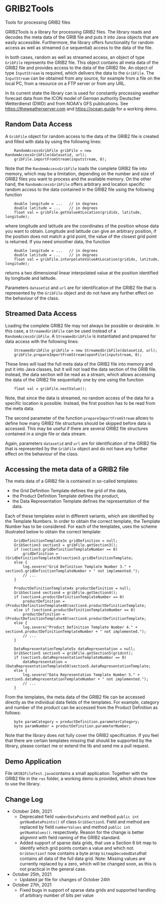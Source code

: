 # GRIB2Tools
Tools for processing GRIB2 files

GRIB2Tools is a library for processing GRIB2 files. The library reads and decodes the meta data of the GRIB file and puts it into Java objects that are easily accessible. Furthermore, the library offers functionality for random access as well as streamed (i.e sequential) access to the data of the file.

In both cases, random as well as streamed access, an object of type `GribFile` represents the GRIB2 file. This object contains all meta data of the GRIB2 file and provides access to the data of the GRIB2 file. An object of type `InputStream` is required, which delivers the data to the `GribFile`. The `InputStream` can be obtained from any source, for example from a file on the local PC, from a resource on a FTP server or from any URL. 

In its current state the library can is used for constantly processing weather forecast data from the ICON model of German authority Deutscher Wetterdienst (DWD) and from NOAA's GFS publications. See https://theweatherserver.com and https://ocean.guide for a working demo.

Random Data Access
---------------------

A `GribFile` object for random access to the data of the GRIB2 file is created and filled with data by using the following lines: 

```
    RandomAccessGribFile gribFile = new RandomAccessGribFile(datasetid, url);
    gribFile.importFromStream(inputstream, 0);
```

Note that the `RandomAccessGribFile` loads the complete GRIB2 file into memory, which may be a limitation, depending on the number and size of GRIB2 files you want to process and the available memory. On the other hand, the `RandomAccessGribFile` offers arbitrary and location specific random access to the data contained in the GRIB2 file using the following function

```
    double longitude = ...   // in degrees
    double latitude = ...    // in degrees
    float val = gribFile.getValueAtLocation(grididx, latitude, longitude);
```

where longitude and latitude are the coordinates of the position whose data you want to obtain. Longitude and latitude can give an arbitrary position, if the position does not match a grid point, the value of the closest grid point is returned. If you need smoother data, the function

```
    double longitude = ...   // in degrees
    double latitude = ...    // in degrees
    float val = gribFile.interpolateValueAtLocation(grididx, latitude, longitude);
```

returns a two dimensional linear interpolated value at the position identified by longitude and latitude.

Parameters `datasetid` and `url` are for identification of the GRIB2 file that is represented by the `GribFile` object and do not have any further effect on the behaviour of the class.

Streamed Data Access
----------------------

Loading the complete GRIB2 file may not always be possible or desirable. In this case, a `StreamedGribFile` can be used instead of a `RandomAccessGribFile`. A `StreamedGribFile` is instantiated and prepared for data access with the following lines:

```
    StreamedGribFile gribFile = new StreamedGribFile(datasetid, url);
    gribFile.prepareImportFromStream(openFile(inputstream, 0);
```

These lines will load the full meta data of the GRIB2 file into memory and put it into Java classes, but it will not load the data section of the GRIB file. Instead, the data section will be read as a stream, which allows accessing the data of the GRIB2 file sequentially one by one using the function

```
    float val = gribFile.nextValue();
```

Note, that since the data is streamed, no random access of the data for a specific location is possible. Instead, the first position has to be read from the meta data.

The second parameter of the function `prepareImportFromStream` allows to define how many GRIB2 file structures should be skipped before data is accessed. This may be useful if there are several GRIB2 file structures contained in a single file or data stream.

Again, parameters `datasetid` and `url` are for identification of the GRIB2 file that is represented by the `GribFile` object and do not have any further effect on the behaviour of the class.

Accessing the meta data of a GRIB2 file
---------------------------------------

The meta data of a GRIB2 file is contained in so-called templates:
<ul>
	<li>the Grid Definition Template defines the grid of the data,</li>
	<li>the Product Definition Template defines the product,</li>
	<li>the Data Representation Template defines the representation of the data.</li>
</ul>
Each of these templates exist in different variants, which are identified by the Template Numbers. In order to obtain the correct template, the Template Number has to be considered. For each of the templates, uses the scheme illustrated below to obtain the correct template:

```
    GridDefinitionTemplate3x gridDefinition = null;
    GribSection3 section3 = gribFile.getSection3();
    if (section3.gridDefinitionTemplateNumber == 0)
        gridDefinition = (GridDefinitionTemplate30)section3.gridDefinitionTemplate;
    else {
        log.severe("Grid Definition Template Number 3." + section3.gridDefinitionTemplateNumber + " not implemented.");
        // ...
    }

    ProductDefinitionTemplate4x productDefinition = null;
    GribSection4 section4 = gribFile.getSection4();
    if (section4.productDefinitionTemplateNumber == 0)
        productDefinition = (ProductDefinitionTemplate40)section4.productDefinitionTemplate;
    else if (section4.productDefinitionTemplateNumber == 8)
        productDefinition = (ProductDefinitionTemplate48)section4.productDefinitionTemplate;
    else {
        log.severe("Product Definition Template Number 4." + section4.productDefinitionTemplateNumber + " not implemented.");
        // ...
    }

    DataRepresentationTemplate5x dataRepresentation = null;
    GribSection5 section5 = gribFile.getSection5(gridcnt);
    if (section5.dataRepresentationTemplateNumber == 0)
        dataRepresentation = (DataRepresentationTemplate50)section5.dataRepresentationTemplate;
    else {
        log.severe("Data Representation Template Number 5." + section5.dataRepresentationTemplateNumber + " not implemented.");
        // ...
    }
```

From the templates, the meta data of the GRIB2 file can be accessed directly as the individual data fields of the templates. For example, category and number of the product can be accessed from the Product Definition as follows:

```
    byte paramCategory = productDefinition.parameterCategory;
    byte paramNumber = productDefinition.parameterNumber;
```

Note that the library does not fully cover the GRIB2 specification. If you feel that there are certain templates missing that should be supported by the library, please contact me or extend the lib and send me a pull request.

Demo Application
----------------
File `GRIB2FileTest.java`contains a small application. Together with the GRIB2 file in the `res` folder, a working demo is provided, which shows how to use the library.

Change Log
----------
* October 24th, 2021
   * Deprecated field `numberDataPoints` and method `public int getNumDataPoints()` of class `GribSection5`. Field and method are replaced by field `numberValues` and method `public int getNumValues()`. respectively. Reason for the change is better alignmnt with field naming of the GRIB2 standard.
   * Added support of sparse data grids, that use a Section 6 bit map to identify which grid points contain a value and which not. `GribSection7` now contains a byte array `bitmapDecodedData`that contains all data of the full data grid. Note: Missing values are currently replaced by a zero, which will be changed soon, as this is not practical in the general case.  
* October 25th, 2021
   * Updated jar file for changes of October 24th
* October 27th, 2021
   * Fixed bugs in support of sparse data grids and supported handling of arbitrary number of bits per value
